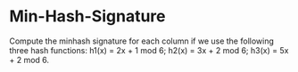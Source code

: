 # Min-Hash-Signature

Compute the minhash signature for each column if we use the following three hash functions: h1(x) = 2x + 1 mod 6; h2(x) = 3x + 2 mod 6; h3(x) = 5x + 2 mod 6.
